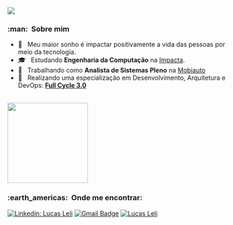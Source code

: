 ![](https://komarev.com/ghpvc/?username=lucasLeliMobiauto&color=006bed)

<h3> :man: &nbsp;Sobre mim </h3>

- 🤔 &nbsp; Meu maior sonho é impactar positivamente a vida das pessoas por meio da tecnologia.
- 🎓 &nbsp; Estudando **Engenharia da Computação** na <a href="https://www.impacta.edu.br/">Impacta</a>.
- 💼 &nbsp; Trabalhando como **Analista de Sistemas Pleno** na <a href="https://www.mobiauto.com.br/">Mobiauto</a>
- 🌱 &nbsp; Realizando uma especialização em Desenvolvimento, Arquitetura e DevOps: <a href="https://imersao.fullcycle.com.br/page/lancamento/">**Full Cycle 3.0**</a>

<br/>

<a href="https://github.com/lucasLeliMobiauto">
  <img height="180em" src="https://github-readme-stats.vercel.app/api?username=lucasLeliMobiauto&theme=dracula&show_icons=true" />
</a>

<br/>

<h3> :earth_americas: &nbsp;Onde me encontrar: </h3> 

[![Linkedin: Lucas Leli](https://img.shields.io/badge/-lucasleli-blue?style=flat-square&logo=Linkedin&logoColor=white&link=linkedin.com/in/lucasleli)](linkedin.com/in/lucasleli)
[![Gmail Badge](https://img.shields.io/badge/-lucas.leli@mobiauto.com.br-006bed?style=flat-square&logo=Gmail&logoColor=white&link=mailto:lucas.leli@mobiauto.com.br)](mailto:lucas.leli@mobiauto.com.br)
[![Lucas Leli]( https://img.shields.io/github/followers/lucasLeliMobiauto?label=follow&style=social)](https://github.com/lucasLeliMobiauto)
